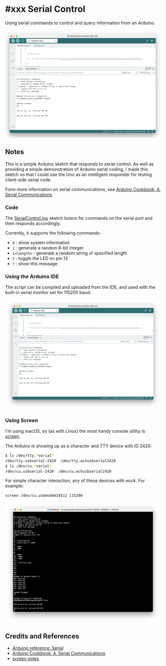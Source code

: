 # #xxx Serial Control

Using serial commands to control and query information from an Arduino.

![Build](./assets/SerialControl_build.jpg?raw=true)

## Notes

This is a simple Arduino sketch that responds to serial control.
As well as providing a simple demonstration of Arduino serial coding,
I made this sketch so that I could use the Uno as an intelligent responder for testing client-side serial code.

Form more information on serial communications, see
[Arduino Cookbook: 4. Serial Communications](../../books/arduino-cookbook/)

### Code

The [SerialControl.ino](./SerialControl.ino) sketch listens for commands on the serial port and then responds accordingly.

Currently, it supports the following commands:

* `d` : show system information
* `i` : generate a random 8-bit integer
* `s<length>` : generate a random string of specified length
* `t` : toggle the LED on pin 13
* `?` : show this message

### Using the Arduino IDE

The script can be compiled and uploaded from the IDE, and used with the built-in serial monitor set for 115200 baud:

![ide-example](./assets/ide-example.png?raw=true)

### Using Screen

I'm using macOS, so (as with Linux) the most handy console utility is
[screen](https://codingkata.tardate.com/tools/screen/).

The Arduino is showing up as a character and TTY device with ID 2420:

```sh
$ ls /dev/tty.*serial*
/dev/tty.usbserial-2420  /dev/tty.wchusbserial2420
$ ls /dev/cu.*serial*
/dev/cu.usbserial-2420  /dev/cu.wchusbserial2420
```

For simple character interaction, any of these devices with work. For example:

```sh
screen /dev/cu.usbmodem14511 115200
```

![screen-example](./assets/screen-example.png)

## Credits and References

* [Arduino reference: Serial](https://docs.arduino.cc/language-reference/en/functions/communication/serial/)
* [Arduino Cookbook: 4. Serial Communications](../../books/arduino-cookbook/)
* [screen notes](https://codingkata.tardate.com/tools/screen/)
